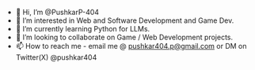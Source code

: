 - 👋 Hi, I’m @PushkarP-404
- 👀 I’m interested in Web and Software Development and Game Dev.
- 🌱 I’m currently learning Python for LLMs.
- 💞️ I’m looking to collaborate on Game / Web Development projects.
- 📫 How to reach me - email me @ pushkar404.p@gmail.com or DM on Twitter(X) @pushkar404
